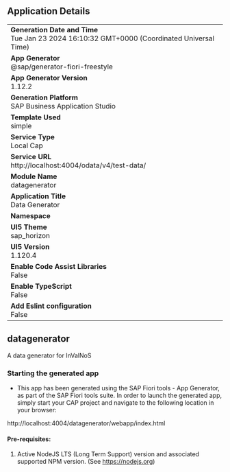 ## Application Details
|               |
| ------------- |
|**Generation Date and Time**<br>Tue Jan 23 2024 16:10:32 GMT+0000 (Coordinated Universal Time)|
|**App Generator**<br>@sap/generator-fiori-freestyle|
|**App Generator Version**<br>1.12.2|
|**Generation Platform**<br>SAP Business Application Studio|
|**Template Used**<br>simple|
|**Service Type**<br>Local Cap|
|**Service URL**<br>http://localhost:4004/odata/v4/test-data/
|**Module Name**<br>datagenerator|
|**Application Title**<br>Data Generator|
|**Namespace**<br>|
|**UI5 Theme**<br>sap_horizon|
|**UI5 Version**<br>1.120.4|
|**Enable Code Assist Libraries**<br>False|
|**Enable TypeScript**<br>False|
|**Add Eslint configuration**<br>False|

## datagenerator

A data generator for InValNoS

### Starting the generated app

-   This app has been generated using the SAP Fiori tools - App Generator, as part of the SAP Fiori tools suite.  In order to launch the generated app, simply start your CAP project and navigate to the following location in your browser:

http://localhost:4004/datagenerator/webapp/index.html

#### Pre-requisites:

1. Active NodeJS LTS (Long Term Support) version and associated supported NPM version.  (See https://nodejs.org)


